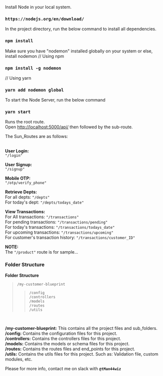 
Install Node in your local system.
### `https://nodejs.org/en/download/`

In the project directory, run the below command to install all dependencies.
### `npm install`

Make sure you have "nodemon" installed globally on your system or else, install nodemon
// Using npm
### `npm install -g nodemon`
// Using yarn
### `yarn add nodemon global`

To start the Node Server, run the below command
### `yarn start`


Runs the root route.<br />
Open [http://localhost:5000/api/](http://localhost:5000/api/) then followed by the sub-route.


The Sun_Routes are as follows:
<br /><br />

<strong>User Login:</strong> <br />
`"/login"`

<strong>User Signup:</strong> <br />
`"/signup"`

<strong>Mobile OTP:</strong> <br />
`"/otp/verify_phone"`

<strong>Retrieve Depts:</strong> <br />
For all depts: `"/depts"` <br />
For today's dept:  `"/depts/todays_date"`

<strong>View Transactions:</strong> <br />
For All transactions: `"/transactions"` <br />
For pending transactions: `"/transactions/pending"` <br />
For today's transactions: `"/transactions/todays_date"` <br />
For upcoming transactions: `"/transactions/upcoming"` <br />
For customer's transaction history: `"/transactions/customer_ID"` <br />
 
<strong>NOTE:</strong> <br />
The `"/product"` route is for sample...


### Folder Structure
<strong>Folder Structure</strong> <br />
>`/my-customer-blueprint` <br />
>>`/config` <br />
>>`/controllers` <br />
>>`/models` <br />
>>`/routes` <br />
>>`/utils` <br />
>
<br />

<strong>/my-customer-blueprint:</strong> This contains all the project files and sub_folders.<br />
<strong>/config:</strong> Contains the configuration files for this project.<br />
<strong>/controllers:</strong> Contains the controllers files for this project.<br />
<strong>/models:</strong> Contains the models or schema files for this project.<br />
<strong>/routes:</strong> Contains the routes files and end_points for this project.<br />
<strong>/utils:</strong> Contains the utils files for this project. Such as: Validation file, custom modules, etc.<br />


Please for more info, contact me on slack with  <strong>`@tMan44wiz`</strong>